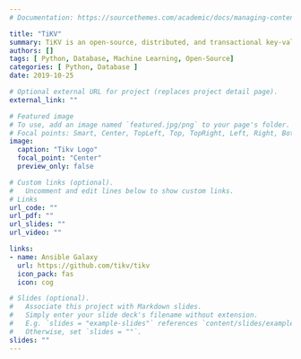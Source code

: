 ```yaml
---
# Documentation: https://sourcethemes.com/academic/docs/managing-content/

title: "TiKV"
summary: TiKV is an open-source, distributed, and transactional key-value database
authors: []
tags: [ Python, Database, Machine Learning, Open-Source]
categories: [ Python, Database ]
date: 2019-10-25

# Optional external URL for project (replaces project detail page).
external_link: ""

# Featured image
# To use, add an image named `featured.jpg/png` to your page's folder.
# Focal points: Smart, Center, TopLeft, Top, TopRight, Left, Right, BottomLeft, Bottom, BottomRight.
image:
  caption: "Tikv Logo"
  focal_point: "Center"
  preview_only: false

# Custom links (optional).
#   Uncomment and edit lines below to show custom links.
# Links
url_code: ""
url_pdf: ""
url_slides: ""
url_video: ""

links:
- name: Ansible Galaxy
  url: https://github.com/tikv/tikv
  icon_pack: fas
  icon: cog

# Slides (optional).
#   Associate this project with Markdown slides.
#   Simply enter your slide deck's filename without extension.
#   E.g. `slides = "example-slides"` references `content/slides/example-slides.md`.
#   Otherwise, set `slides = ""`.
slides: ""
---
```


<!-- - CircleCI Role: Ansible role that installs [CircleCI CLI](https://circleci-public.github.io/circleci-cli/) on your server/workstation. [![Build Status](https://app.travis-ci.com/d-cmst/ansible-circleci-cli.svg?branch=master)](https://app.travis-ci.com/github/d-cmst/ansible-circleci-cli)

- Sonobuoy Role: Ansible role that installs [sonobuoy](https://sonobuoy.io/) on your server/workstation. [![Build Status](https://app.travis-ci.com/d-cmst/ansible-sonobuoy.svg?branch=master)](https://app.travis-ci.com/github/d-cmst/ansible-sonobuoy) -->
